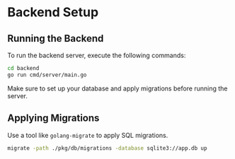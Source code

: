 # Backend Setup

## Running the Backend

To run the backend server, execute the following commands:

```sh
cd backend
go run cmd/server/main.go
```

Make sure to set up your database and apply migrations before running the server.

## Applying Migrations

Use a tool like `golang-migrate` to apply SQL migrations.

```sh
migrate -path ./pkg/db/migrations -database sqlite3://app.db up
```
